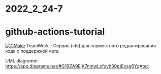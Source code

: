 # 2022_2_24-7
# github-actions-tutorial
[![CMake](https://github.com/cpp-park-vk-education/2022_2_24-7/actions/workflows/cmake.yml/badge.svg)](https://github.com/cpp-park-vk-education/2022_2_24-7/actions/workflows/cmake.yml)
TeamWork - Сервис (ide) для совместного редактирования кода с поддержкой чата

UML diagramm: https://app.diagrams.net/#G19ZA9EjK7nmwLxfxvh30ptExsg6YqAtec
